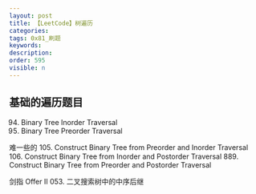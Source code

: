 ```yaml
---
layout: post
title: 【LeetCode】树遍历
categories:
tags: 0x81_刷题
keywords:
description:
order: 595
visible: n
---
```



## 基础的遍历题目

94. Binary Tree Inorder Traversal
144. Binary Tree Preorder Traversal



难一些的
105. Construct Binary Tree from Preorder and Inorder Traversal
106. Construct Binary Tree from Inorder and Postorder Traversal
889. Construct Binary Tree from Preorder and Postorder Traversal


剑指 Offer II 053. 二叉搜索树中的中序后继
